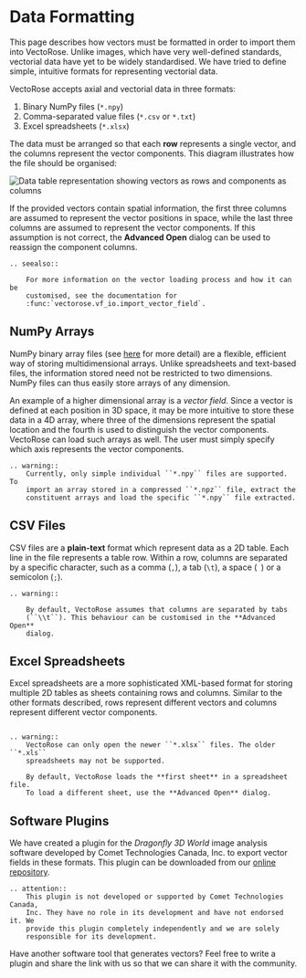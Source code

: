 # Data Formatting

This page describes how vectors must be formatted in order to import them
into VectoRose. Unlike images, which have very well-defined standards,
vectorial data have yet to be widely standardised. We have tried to define
simple, intuitive formats for representing vectorial data.

VectoRose accepts axial and vectorial data in three formats:
1. Binary NumPy files (`*.npy`)
2. Comma-separated value files (`*.csv` or `*.txt`)
3. Excel spreadsheets (`*.xlsx`)

The data must be arranged so that each **row** represents a single vector,
and the columns represent the vector components. This diagram illustrates
how the file should be organised:

![Data table representation showing vectors as rows and
components as columns](assets/data_format/VectorFormatting.png)

If the provided vectors contain spatial information, the first three
columns are assumed to represent the vector positions in space, while the
last three columns are assumed to represent the vector components. If this
assumption is not correct, the **Advanced Open** dialog can be used to
reassign the component columns.

```{eval-rst}
.. seealso::

    For more information on the vector loading process and how it can be
    customised, see the documentation for
    :func:`vectorose.vf_io.import_vector_field`.
```
## NumPy Arrays

NumPy binary array files (see
[here](https://numpy.org/doc/stable/reference/generated/numpy.lib.format.html)
for more detail) are a flexible, efficient way of storing multidimensional
arrays. Unlike spreadsheets and text-based files, the information stored
need not be restricted to two dimensions. NumPy files can thus easily store
arrays of any dimension.

An example of a higher dimensional array is a *vector field*. Since a
vector is defined at each position in 3D space, it may be more intuitive to
store these data in a 4D array, where three of the dimensions represent the
spatial location and the fourth is used to distinguish the vector
components. VectoRose can load such arrays as well. The user must simply
specify which axis represents the vector components.

```{eval-rst}
.. warning::
    Currently, only simple individual ``*.npy`` files are supported. To
    import an array stored in a compressed ``*.npz`` file, extract the
    constituent arrays and load the specific ``*.npy`` file extracted.
```

## CSV Files

CSV files are a **plain-text** format which represent data as a 2D table.
Each line in the file represents a table row. Within a row, columns are
separated by a specific character, such as a comma (`,`), a tab (`\t`), a
space (` `) or a semicolon (`;`). 

```{eval-rst}
.. warning::

    By default, VectoRose assumes that columns are separated by tabs
    (``\\t``). This behaviour can be customised in the **Advanced Open**
    dialog.

```

## Excel Spreadsheets

Excel spreadsheets are a more sophisticated XML-based format for storing
multiple 2D tables as sheets containing rows and columns. Similar to the
other formats described, rows represent different vectors and columns
represent different vector components.

```{eval-rst}

.. warning::
    VectoRose can only open the newer ``*.xlsx`` files. The older ``*.xls``
    spreadsheets may not be supported.

    By default, VectoRose loads the **first sheet** in a spreadsheet file.
    To load a different sheet, use the **Advanced Open** dialog.

```

## Software Plugins

We have created a plugin for the *Dragonfly 3D World* image analysis
software developed by Comet Technologies Canada, Inc. to export vector
fields in these formats. This plugin can be downloaded from our [online
repository](https://github.com/bzrudski/).

```{eval-rst}
.. attention::
    This plugin is not developed or supported by Comet Technologies Canada,
    Inc. They have no role in its development and have not endorsed it. We
    provide this plugin completely independently and we are solely
    responsible for its development.
```

Have another software tool that generates vectors? Feel free to write a
plugin and share the link with us so that we can share it with the
community.
